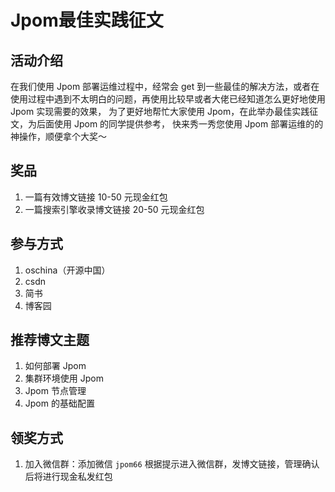 # Jpom最佳实践征文

## 活动介绍

在我们使用 Jpom 部署运维过程中，经常会 get 到一些最佳的解决方法，或者在使用过程中遇到不太明白的问题，再使用比较早或者大佬已经知道怎么更好地使用 Jpom 实现需要的效果，
为了更好地帮忙大家使用 Jpom，在此举办最佳实践征文，为后面使用 Jpom 的同学提供参考，
快来秀一秀您使用 Jpom 部署运维的的神操作，顺便拿个大奖～

## 奖品

1. 一篇有效博文链接 10-50 元现金红包
2. 一篇搜索引擎收录博文链接 20-50 元现金红包

## 参与方式

1. oschina（开源中国）
2. csdn 
3. 简书
4. 博客园

## 推荐博文主题

1. 如何部署 Jpom
2. 集群环境使用 Jpom
3. Jpom 节点管理
4. Jpom 的基础配置

## 领奖方式

1. 加入微信群：添加微信 `jpom66` 根据提示进入微信群，发博文链接，管理确认后将进行现金私发红包
